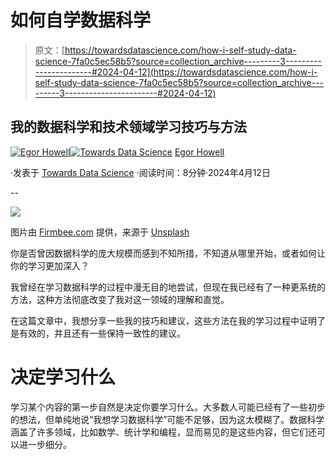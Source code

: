 # 如何自学数据科学

> 原文：[https://towardsdatascience.com/how-i-self-study-data-science-7fa0c5ec58b5?source=collection_archive---------3-----------------------#2024-04-12](https://towardsdatascience.com/how-i-self-study-data-science-7fa0c5ec58b5?source=collection_archive---------3-----------------------#2024-04-12)

## 我的数据科学和技术领域学习技巧与方法

[](https://medium.com/@egorhowell?source=post_page---byline--7fa0c5ec58b5--------------------------------)[![Egor Howell](../Images/1f796e828f1625440467d01dcc3e40cd.png)](https://medium.com/@egorhowell?source=post_page---byline--7fa0c5ec58b5--------------------------------)[](https://towardsdatascience.com/?source=post_page---byline--7fa0c5ec58b5--------------------------------)[![Towards Data Science](../Images/a6ff2676ffcc0c7aad8aaf1d79379785.png)](https://towardsdatascience.com/?source=post_page---byline--7fa0c5ec58b5--------------------------------) [Egor Howell](https://medium.com/@egorhowell?source=post_page---byline--7fa0c5ec58b5--------------------------------)

·发表于 [Towards Data Science](https://towardsdatascience.com/?source=post_page---byline--7fa0c5ec58b5--------------------------------) ·阅读时间：8分钟·2024年4月12日

--

![](../Images/5c8bbb073d3c3bd6a8982bfcde0545de.png)

图片由 [Firmbee.com](https://unsplash.com/@firmbee?utm_source=medium&utm_medium=referral) 提供，来源于 [Unsplash](https://unsplash.com/?utm_source=medium&utm_medium=referral)

你是否曾因数据科学的庞大规模而感到不知所措，不知道从哪里开始，或者如何让你的学习更加深入？

我曾经在学习数据科学的过程中漫无目的地尝试，但现在我已经有了一种更系统的方法，这种方法彻底改变了我对这一领域的理解和直觉。

在这篇文章中，我想分享一些我的技巧和建议，这些方法在我的学习过程中证明了是有效的，并且还有一些保持一致性的建议。

# 决定学习什么

学习某个内容的第一步自然是决定你要学习什么。大多数人可能已经有了一些初步的想法，但单纯地说“我想学习数据科学”可能不足够，因为这太模糊了。数据科学涵盖了许多领域，比如数学、统计学和编程，显而易见的是这些内容，但它们还可以进一步细分。

